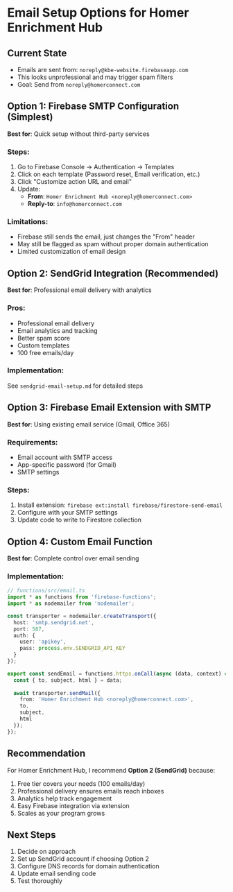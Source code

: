# Email Setup Options for Homer Enrichment Hub

## Current State
- Emails are sent from: `noreply@kbe-website.firebaseapp.com`
- This looks unprofessional and may trigger spam filters
- Goal: Send from `noreply@homerconnect.com`

## Option 1: Firebase SMTP Configuration (Simplest)
**Best for**: Quick setup without third-party services

### Steps:
1. Go to Firebase Console → Authentication → Templates
2. Click on each template (Password reset, Email verification, etc.)
3. Click "Customize action URL and email"
4. Update:
   - **From**: `Homer Enrichment Hub <noreply@homerconnect.com>`
   - **Reply-to**: `info@homerconnect.com`

### Limitations:
- Firebase still sends the email, just changes the "From" header
- May still be flagged as spam without proper domain authentication
- Limited customization of email design

## Option 2: SendGrid Integration (Recommended)
**Best for**: Professional email delivery with analytics

### Pros:
- Professional email delivery
- Email analytics and tracking
- Better spam score
- Custom templates
- 100 free emails/day

### Implementation:
See `sendgrid-email-setup.md` for detailed steps

## Option 3: Firebase Email Extension with SMTP
**Best for**: Using existing email service (Gmail, Office 365)

### Requirements:
- Email account with SMTP access
- App-specific password (for Gmail)
- SMTP settings

### Steps:
1. Install extension: `firebase ext:install firebase/firestore-send-email`
2. Configure with your SMTP settings
3. Update code to write to Firestore collection

## Option 4: Custom Email Function
**Best for**: Complete control over email sending

### Implementation:
```typescript
// functions/src/email.ts
import * as functions from 'firebase-functions';
import * as nodemailer from 'nodemailer';

const transporter = nodemailer.createTransport({
  host: 'smtp.sendgrid.net',
  port: 587,
  auth: {
    user: 'apikey',
    pass: process.env.SENDGRID_API_KEY
  }
});

export const sendEmail = functions.https.onCall(async (data, context) => {
  const { to, subject, html } = data;
  
  await transporter.sendMail({
    from: 'Homer Enrichment Hub <noreply@homerconnect.com>',
    to,
    subject,
    html
  });
});
```

## Recommendation

For Homer Enrichment Hub, I recommend **Option 2 (SendGrid)** because:
1. Free tier covers your needs (100 emails/day)
2. Professional delivery ensures emails reach inboxes
3. Analytics help track engagement
4. Easy Firebase integration via extension
5. Scales as your program grows

## Next Steps

1. Decide on approach
2. Set up SendGrid account if choosing Option 2
3. Configure DNS records for domain authentication
4. Update email sending code
5. Test thoroughly